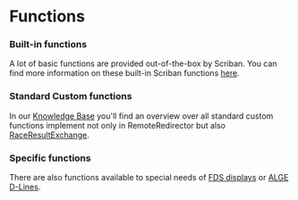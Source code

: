# Functions

### Built-in functions <a href="#built-in-functions" id="built-in-functions"></a>

A lot of basic functions are provided out-of-the-box by Scriban. You can find more information on these built-in Scriban functions [here](https://github.com/scriban/scriban/blob/master/doc/builtins.md).

### Standard Custom functions <a href="#custom-functions" id="custom-functions"></a>

In our [Knowledge Base](https://app.gitbook.com/s/C67Cb6MMW0kgkxqRVkiH/scripting/functions/custom-standard-functions) you'll find an overview over all standard custom functions implement not only in RemoteRedirector but also [RaceResultExchange](https://www.dbnetsoft.com/turnkeysoftware/raceresultexchange/).&#x20;

### Specific functions <a href="#specific-functions" id="specific-functions"></a>

There are also functions available to special needs of [FDS displays](https://dbnetsoft.github.io/RaceResultExchangeDocumentation/displayboards/fdsmled/scripting/) or [ALGE D-Lines](https://dbnetsoft.github.io/RaceResultExchangeDocumentation/displayboards/algegazdline/scripting/).
